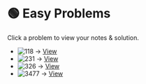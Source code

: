 # 🟢 Easy Problems

Click a problem to view your notes & solution.

- ![118](https://img.shields.io/badge/118-Pascal's_Triangle-brightgreen) → [View](/problems/118.md)
- ![231](https://img.shields.io/badge/231-Power_of_Two-brightgreen) → [View](/problems/231.md)
- ![326](https://img.shields.io/badge/326-Power_of_Three-brightgreen) → [View](/problems/326.md)
- ![3477](https://img.shields.io/badge/3477-Fruits_Into_Baskets_II-brightgreen) → [View](/problems/3477.md)


